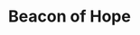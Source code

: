 ---
title: "Beacon of Hope"
index: "beacon-of-hope"
permalink: /spells/beacon-of-hope/
tags:
  - Spell
  - 3rd Level
  - Abjuration
available_for:
  - Cleric
level: "3rd Level"
school: "Abjuration"
range: "30 ft"
comp:
  - V
  - S
duration: "1 Minute"
concentration: true
description: |
  This spell bestows hope and vitality. Choose any number of creatures within range. For the duration, each target has advantage on wisdom saving throws and death saving throws, and regains the maximum number of hit points possible from any healing.
excerpt: "This spell bestows hope and vitality."
source: "Basic Rules"
---